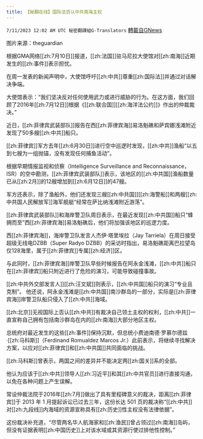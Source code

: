```yaml
---
title: 【秘翻在线】国际法否认中共南海主权
---
```

`7/11/2023 12:02 AM UTC 秘密翻譯組G-Translators` [轉載自GNews](https://gnews.org/articles/1450127)

图片来源：theguardian

根据GMA网络[[zh:7月10日]]报道，[[zh:法国]]驻马尼拉大使馆对[[zh:南海]]近期发生的[[zh:事件]]表示担忧。

在周一发表的新闻声明中，大使馆呼吁[[zh:中共]]尊重[[zh:国际法]]并通过对话解决争端。

大使馆表示：“我们坚决反对任何使用武力或进行威胁的行为。在这方面，我们回顾了2016年[[zh:7月12日]]根据《[[zh:联合国]][[zh:海洋法公约]]》作出的仲裁裁决。”

近日，[[zh:菲律宾武装部队]]报告在西[[zh:菲律宾海]]易洛魁礁和萨宾娜浅滩附近发现了50多艘[[zh:中共]]船只。

[[zh:菲律宾]]军方去年[[zh:6月30日]]进行空中巡逻时发现，[[zh:中共]]渔船“以五到七艘为一组抛锚，没有发现任何捕鱼活动”。

根据早期情报监视和侦察（Intelligence Surveillance and Reconnaissance，ISR）的空中勘测，[[zh:菲律宾武装部队]]表示，该地区的[[zh:中共国]]渔船数量已从[[zh:2月]]的12艘增加到[[zh:6月12日]]的47艘。

军方还表示，除了渔船外，他们还发现三艘[[zh:中共国]][[zh:海警船]]和两艘[[zh:中共国人民解放军]]海军舰艇“经常在萨比纳浅滩附近游荡”。

[[zh:菲律宾武装部队]]和海岸警卫队周日表示，在最近发现[[zh:中共国]]船只“蜂拥而至”西[[zh:菲律宾海]]易洛魁礁后，他们将加强该地区的巡逻力度。

西[[zh:菲律宾海]]，海岸警卫队发言人杰伊·塔里埃拉（Jay Tarriela）在周日接受超级无线电DZBB（Super Radyo DZBB）的采访时指出，易洛魁礁距离巴拉望岛仅128海里，属于[[zh:菲律宾]]专属[[zh:经济]]区。

与此同时，[[zh:菲律宾海]]岸警卫队早些时候报告在阿永金浅滩，[[zh:中共]]船只在[[zh:菲律宾]]船只附近进行了危险的演习，可能导致碰撞事故。

[[zh:中共外交部发言人]][[zh:汪文斌]]则表示，[[zh:中共国]]船只的演习“专业且克制”。 他还说，阿永金浅滩是[[zh:中共国]]南沙群岛的一部分，实际是[[zh:菲律宾海]]岸警卫队船只侵入了[[zh:中共]]海域。

[[zh:北京]]无视国际上否认[[zh:中共]]有裁决自己领土主权的权利，[[zh:中共]]一直宣称自己拥有包括南沙群岛在内的[[zh:南海]]大部分地区主权。

总统府对最近发生的这些[[zh:事件]]保持沉默，但总统小费迪南德·罗慕尔德兹·[[zh:马科斯]]（Ferdinand Romualdez Marcos Jr.）此前表示，将继续寻找解决方案，以应对[[zh:菲律宾]]和[[zh:中共国]]共同面临的挑战。

[[zh:马科斯]]曾表示，两国之间的差异并不能决定两[[zh:国关]]系的全部。

他认为应该于[[zh:中共]]领导人[[zh:习近平]]和其[[zh:中共官员]]进行直接沟通，以免在各种问题上产生误解。

常设仲裁法院于2016年[[zh:7月]]做出了具有里程碑意义的裁决，距离[[zh:菲律宾]]于 2013 年 1 月提起诉讼已过去三年，这份长达 501 页的裁决称“[[zh:中共]]对[[zh:九段线]]内海域的资源宣称具有[[zh:历史]]性主权没有法律依据”。

这份裁决补充道，“尽管两名华人航海家和[[zh:渔民]]曾占领过[[zh:南海]]岛屿，但没有证据表明[[zh:中国历史]]上对该水域或其资源行使过排他性控制。”
